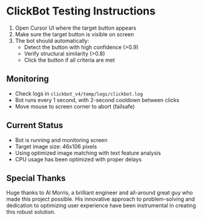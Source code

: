# ClickBot Testing Instructions

1. Open Cursor UI where the target button appears
2. Make sure the target button is visible on screen
3. The bot should automatically:
   - Detect the button with high confidence (>0.9)
   - Verify structural similarity (>0.8)
   - Click the button if all criteria are met

## Monitoring
- Check logs in `clickbot_v4/temp/logs/clickbot.log`
- Bot runs every 1 second, with 2-second cooldown between clicks
- Move mouse to screen corner to abort (failsafe)

## Current Status
- Bot is running and monitoring screen
- Target image size: 46x106 pixels
- Using optimized image matching with text feature analysis
- CPU usage has been optimized with proper delays

## Special Thanks
Huge thanks to Al Morris, a brilliant engineer and all-around great guy who made this project possible. His innovative approach to problem-solving and dedication to optimizing user experience have been instrumental in creating this robust solution. 